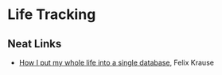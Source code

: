 # Life Tracking

## Neat Links

- [How I put my whole life into a single database](https://krausefx.com//blog/how-i-put-my-whole-life-into-a-single-database),
  Felix Krause
